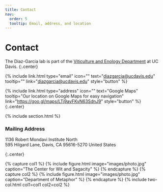 ```yaml
---
title: Contact
nav:
  order: 5
  tooltip: Email, address, and location
---
```


# <i class="fas fa-envelope"></i>Contact

The Diaz-Garcia lab is part of the [Viticulture and Enology Department](https://wineserver.ucdavis.edu/#/) at UC Davis.
{:.center}

{%
  include link.html
  type="email"
  icon=""
  text="diazgarcia@ucdavis.edu"
  tooltip=""
  link="diazgarcia@ucdavis.edu"
  style="button"
%}

{%
  include link.html
  type="address"
  icon=""
  text="Google Maps"
  tooltip="Our location on Google Maps for easy navigation"
  link="https://goo.gl/maps/LTj9avFKvN63SdnJ9"
  style="button"
%}
{:.center}

{% include section.html %}

### <i class="fas fa-mail-bulk"></i>Mailing Address

1136 Robert Mondavi Institute North  
595 Hilgard Lane, Davis, CA 95616-5270 
United States

{:.center}

{% capture col1 %}
{%
  include figure.html
  image="images/photo.jpg"
  caption="The Center for Wit and Sagacity"
%}
{% endcapture %}
{% capture col2 %}
{%
  include figure.html
  image="images/photo.jpg"
  caption="Department of Metaphor"
%}
{% endcapture %}
{% include two-col.html col1=col1 col2=col2 %}
